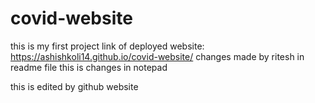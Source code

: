# covid-website
this is my first project
link of deployed website: https://ashishkoli14.github.io/covid-website/
changes made by ritesh in readme file
this is changes in notepad

this is edited by github website
